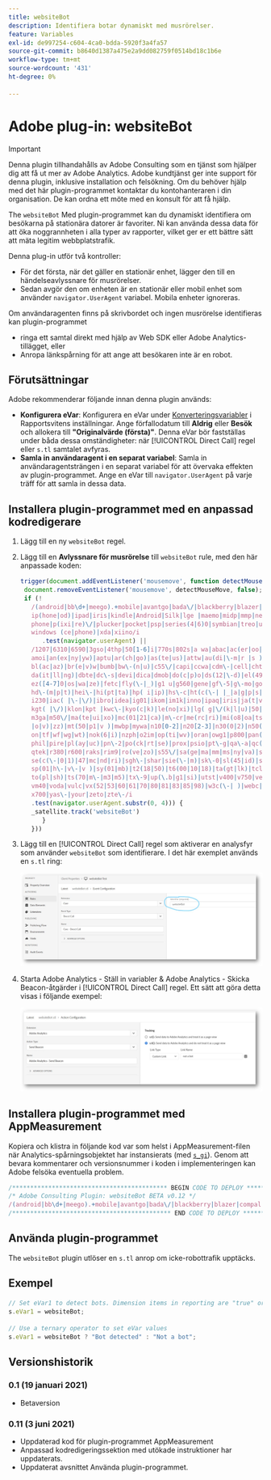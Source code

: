 ```yaml
---
title: websiteBot
description: Identifiera botar dynamiskt med musrörelser.
feature: Variables
exl-id: de997254-c604-4ca0-bdda-5920f3a4fa57
source-git-commit: b8640d1387a475e2a9dd082759f0514bd18c1b6e
workflow-type: tm+mt
source-wordcount: '431'
ht-degree: 0%

---
```


# Adobe plug-in: websiteBot

>[!IMPORTANT]
>
>Denna plugin tillhandahålls av Adobe Consulting som en tjänst som hjälper dig att få ut mer av Adobe Analytics. Adobe kundtjänst ger inte support för denna plugin, inklusive installation och felsökning. Om du behöver hjälp med det här plugin-programmet kontaktar du kontohanteraren i din organisation. De kan ordna ett möte med en konsult för att få hjälp.

The `websiteBot` Med plugin-programmet kan du dynamiskt identifiera om besökarna på stationära datorer är favoriter. Ni kan använda dessa data för att öka noggrannheten i alla typer av rapporter, vilket ger er ett bättre sätt att mäta legitim webbplatstrafik.

Denna plug-in utför två kontroller:

* För det första, när det gäller en stationär enhet, lägger den till en händelseavlyssnare för musrörelser.
* Sedan avgör den om enheten är en stationär eller mobil enhet som använder `navigator.UserAgent` variabel. Mobila enheter ignoreras.

Om användaragenten finns på skrivbordet och ingen musrörelse identifieras kan plugin-programmet

* ringa ett samtal direkt med hjälp av Web SDK eller Adobe Analytics-tillägget, eller
* Anropa länkspårning för att ange att besökaren inte är en robot.

## Förutsättningar

Adobe rekommenderar följande innan denna plugin används:

* **Konfigurera eVar**: Konfigurera en eVar under [Konverteringsvariabler](/help/admin/admin/c-manage-report-suites/c-edit-report-suites/conversion-var-admin/conversion-var-admin.md) i Rapportsvitens inställningar. Ange förfallodatum till **Aldrig** eller **Besök** och allokera till **&quot;Originalvärde (första)&quot;**. Denna eVar bör fastställas under båda dessa omständigheter: när [!UICONTROL Direct Call] regel eller `s.tl` samtalet avfyras.
* **Samla in användaragent i en separat variabel**: Samla in användaragentsträngen i en separat variabel för att övervaka effekten av plugin-programmet. Ange en eVar till `navigator.UserAgent` på varje träff för att samla in dessa data.

## Installera plugin-programmet med en anpassad kodredigerare

1. Lägg till en ny `websiteBot` regel.
1. Lägg till en **Avlyssnare för musrörelse** till `websiteBot` rule, med den här anpassade koden:

   ```js
   trigger(document.addEventListener('mousemove', function detectMouseMove() {   
    document.removeEventListener('mousemove', detectMouseMove, false);   
    if (!
      /(android|bb\d+|meego).+mobile|avantgo|bada\/|blackberry|blazer|compal|elaine|fennec|hiptop|iemobile|
      ip(hone|od)|ipad|iris|kindle|Android|Silk|lge |maemo|midp|mmp|netfront|opera m(ob|in)i|palm( os)?|
      phone|p(ixi|re)\/|plucker|pocket|psp|series(4|6)0|symbian|treo|up\.(browser|link)|vodafone|wap|
      windows (ce|phone)|xda|xiino/i
         .test(navigator.userAgent) ||
      /1207|6310|6590|3gso|4thp|50[1-6]i|770s|802s|a wa|abac|ac(er|oo|s\-)|ai(ko|rn)|al(av|ca|co)|
      amoi|an(ex|ny|yw)|aptu|ar(ch|go)|as(te|us)|attw|au(di|\-m|r |s )|avan|be(ck|ll|nq)|bi(lb|rd)|
      bl(ac|az)|br(e|v)w|bumb|bw\-(n|u)|c55\/|capi|ccwa|cdm\-|cell|chtm|cldc|cmd\-|co(mp|nd)|craw|
      da(it|ll|ng)|dbte|dc\-s|devi|dica|dmob|do(c|p)o|ds(12|\-d)|el(49|ai)|em(l2|ul)|er(ic|k0)|esl8|
      ez([4-7]0|os|wa|ze)|fetc|fly(\-|_)|g1 u|g560|gene|gf\-5|g\-mo|go(\.w|od)|gr(ad|un)|haie|hcit|
      hd\-(m|p|t)|hei\-|hi(pt|ta)|hp( i|ip)|hs\-c|ht(c(\-| |_|a|g|p|s|t)|tp)|hu(aw|tc)|i\-(20|go|ma)|
      i230|iac( |\-|\/)|ibro|idea|ig01|ikom|im1k|inno|ipaq|iris|ja(t|v)a|jbro|jemu|jigs|kddi|keji|
      kgt( |\/)|klon|kpt |kwc\-|kyo(c|k)|le(no|xi)|lg( g|\/(k|l|u)|50|54|\-[a-w])|libw|lynx|m1\-w|
      m3ga|m50\/|ma(te|ui|xo)|mc(01|21|ca)|m\-cr|me(rc|ri)|mi(o8|oa|ts)|mmef|mo(01|02|bi|de|do|t(\-| 
      |o|v)|zz)|mt(50|p1|v )|mwbp|mywa|n10[0-2]|n20[2-3]|n30(0|2)|n50(0|2|5)|n7(0(0|1)|10)|ne((c|m)\-|
      on|tf|wf|wg|wt)|nok(6|i)|nzph|o2im|op(ti|wv)|oran|owg1|p800|pan(a|d|t)|pdxg|pg(13|\-([1-8]|c))|
      phil|pire|pl(ay|uc)|pn\-2|po(ck|rt|se)|prox|psio|pt\-g|qa\-a|qc(07|12|21|32|60|\-[2-7]|i\-)|
      qtek|r380|r600|raks|rim9|ro(ve|zo)|s55\/|sa(ge|ma|mm|ms|ny|va)|sc(01|h\-|oo|p\-)|sdk\/|
      se(c(\-|0|1)|47|mc|nd|ri)|sgh\-|shar|sie(\-|m)|sk\-0|sl(45|id)|sm(al|ar|b3|it|t5)|so(ft|ny)|
      sp(01|h\-|v\-|v )|sy(01|mb)|t2(18|50)|t6(00|10|18)|ta(gt|lk)|tcl\-|tdg\-|tel(i|m)|tim\-|t\-mo|
      to(pl|sh)|ts(70|m\-|m3|m5)|tx\-9|up(\.b|g1|si)|utst|v400|v750|veri|vi(rg|te)|vk(40|5[0-3]|\-v)|
      vm40|voda|vulc|vx(52|53|60|61|70|80|81|83|85|98)|w3c(\-| )|webc|whit|wi(g |nc|nw)|wmlb|wonu|
      x700|yas\-|your|zeto|zte\-/i
      .test(navigator.userAgent.substr(0, 4))) {       
      _satellite.track('websiteBot')
         }
      }))
   ```

1. Lägg till en [!UICONTROL Direct Call] regel som aktiverar en analysfyr som använder `websiteBot` som identifierare. I det här exemplet används en `s.tl` ring:

   ![websiteBot-identifierare](assets/websitebot.png)

1. Starta Adobe Analytics - Ställ in variabler &amp; Adobe Analytics - Skicka Beacon-åtgärder i [!UICONTROL Direct Call] regel.  Ett sätt att göra detta visas i följande exempel:

   ![Skicka Beacon-åtgärder](assets/websitebot2.png)


## Installera plugin-programmet med AppMeasurement

Kopiera och klistra in följande kod var som helst i AppMeasurement-filen när Analytics-spårningsobjektet har instansierats (med [`s_gi`](../functions/s-gi.md)). Genom att bevara kommentarer och versionsnummer i koden i implementeringen kan Adobe felsöka eventuella problem.

```js
/******************************************* BEGIN CODE TO DEPLOY *******************************************/
/* Adobe Consulting Plugin: websiteBot BETA v0.12 */
/(android|bb\d+|meego).+mobile|avantgo|bada\/|blackberry|blazer|compal|elaine|fennec|hiptop|iemobile|ip(hone|od)|ipad|iris|kindle|Android|Silk|lge |maemo|midp|mmp|netfront|opera m(ob|in)i|palm( os)?|phone|p(ixi|re)\/|plucker|pocket|psp|series(4|6)0|symbian|treo|up\.(browser|link)|vodafone|wap|windows (ce|phone)|xda|xiino/i.test(navigator.userAgent)&&!/1207|6310|6590|3gso|4thp|50[1-6]i|770s|802s|a wa|abac|ac(er|oo|s\-)|ai(ko|rn)|al(av|ca|co)|amoi|an(ex|ny|yw)|aptu|ar(ch|go)|as(te|us)|attw|au(di|\-m|r |s )|avan|be(ck|ll|nq)|bi(lb|rd)|bl(ac|az)|br(e|v)w|bumb|bw\-(n|u)|c55\/|capi|ccwa|cdm\-|cell|chtm|cldc|cmd\-|co(mp|nd)|craw|da(it|ll|ng)|dbte|dc\-s|devi|dica|dmob|do(c|p)o|ds(12|\-d)|el(49|ai)|em(l2|ul)|er(ic|k0)|esl8|ez([4-7]0|os|wa|ze)|fetc|fly(\-|_)|g1 u|g560|gene|gf\-5|g\-mo|go(\.w|od)|gr(ad|un)|haie|hcit|hd\-(m|p|t)|hei\-|hi(pt|ta)|hp( i|ip)|hs\-c|ht(c(\-| |_|a|g|p|s|t)|tp)|hu(aw|tc)|i\-(20|go|ma)|i230|iac( |\-|\/)|ibro|idea|ig01|ikom|im1k|inno|ipaq|iris|ja(t|v)a|jbro|jemu|jigs|kddi|keji|kgt( |\/)|klon|kpt |kwc\-|kyo(c|k)|le(no|xi)|lg( g|\/(k|l|u)|50|54|\-[a-w])|libw|lynx|m1\-w|m3ga|m50\/|ma(te|ui|xo)|mc(01|21|ca)|m\-cr|me(rc|ri)|mi(o8|oa|ts)|mmef|mo(01|02|bi|de|do|t(\-| |o|v)|zz)|mt(50|p1|v )|mwbp|mywa|n10[0-2]|n20[2-3]|n30(0|2)|n50(0|2|5)|n7(0(0|1)|10)|ne((c|m)\-|on|tf|wf|wg|wt)|nok(6|i)|nzph|o2im|op(ti|wv)|oran|owg1|p800|pan(a|d|t)|pdxg|pg(13|\-([1-8]|c))|phil|pire|pl(ay|uc)|pn\-2|po(ck|rt|se)|prox|psio|pt\-g|qa\-a|qc(07|12|21|32|60|\-[2-7]|i\-)|qtek|r380|r600|raks|rim9|ro(ve|zo)|s55\/|sa(ge|ma|mm|ms|ny|va)|sc(01|h\-|oo|p\-)|sdk\/|se(c(\-|0|1)|47|mc|nd|ri)|sgh\-|shar|sie(\-|m)|sk\-0|sl(45|id)|sm(al|ar|b3|it|t5)|so(ft|ny)|sp(01|h\-|v\-|v )|sy(01|mb)|t2(18|50)|t6(00|10|18)|ta(gt|lk)|tcl\-|tdg\-|tel(i|m)|tim\-|t\-mo|to(pl|sh)|ts(70|m\-|m3|m5)|tx\-9|up(\.b|g1|si)|utst|v400|v750|veri|vi(rg|te)|vk(40|5[0-3]|\-v)|vm40|voda|vulc|vx(52|53|60|61|70|80|81|83|85|98)|w3c(\-| )|webc|whit|wi(g |nc|nw)|wmlb|wonu|x700|yas\-|your|zeto|zte\-/i.test(navigator.userAgent.substr(0,4))||document.addEventListener("mousemove",function e(){document.removeEventListener("mousemove",e,!1),s.tl(!0,"o","Not a bot")});
/******************************************** END CODE TO DEPLOY ********************************************/
```

## Använda plugin-programmet

The `websiteBot` plugin utlöser en `s.tl` anrop om icke-robottrafik upptäcks.

## Exempel

```js
// Set eVar1 to detect bots. Dimension items in reporting are "true" or "false"
s.eVar1 = websiteBot;

// Use a ternary operator to set eVar values
s.eVar1 = websiteBot ? "Bot detected" : "Not a bot";
```

## Versionshistorik

### 0.1 (19 januari 2021)

* Betaversion

### 0.11 (3 juni 2021)

* Uppdaterad kod för plugin-programmet AppMeasurement
* Anpassad kodredigeringssektion med utökade instruktioner har uppdaterats.
* Uppdaterat avsnittet Använda plugin-programmet.
